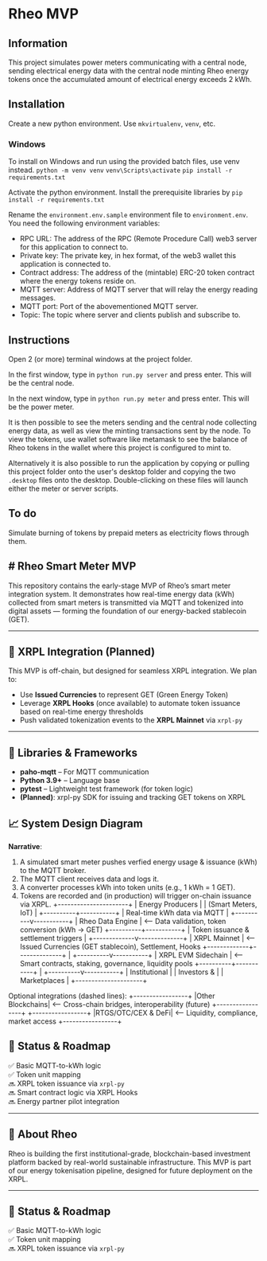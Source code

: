 # Rheo MVP

## Information
This project simulates power meters communicating with a central node, sending electrical energy data with the central node minting Rheo energy tokens once the accumulated amount of electrical energy exceeds 2 kWh. 

## Installation
Create a new python environment. Use `mkvirtualenv`, `venv`, etc.

### Windows
To install on Windows and run using the provided batch files, use venv instead.
`python -m venv venv`
`venv\Scripts\activate`
`pip install -r requirements.txt`

Activate the python environment. Install the prerequisite libraries by `pip install -r requirements.txt`

Rename the `environment.env.sample` environment file to `environment.env`. You need the following environment variables:
- RPC URL: The address of the RPC (Remote Procedure Call) web3 server for this application to connect to.
- Private key: The private key, in hex format, of the web3 wallet this application is connected to.
- Contract address: The address of the (mintable) ERC-20 token contract where the energy tokens reside on.
- MQTT server: Address of MQTT server that will relay the energy reading messages.
- MQTT port: Port of the abovementioned MQTT server.
- Topic: The topic where server and clients publish and subscribe to.

## Instructions
Open 2 (or more) terminal windows at the project folder.

In the first window, type in `python run.py server` and press enter. This will be the central node.

In the next window, type in `python run.py meter` and press enter. This will be the power meter.

It is then possible to see the meters sending and the central node collecting energy data, as well as view the minting transactions sent by the node.
To view the tokens, use wallet software like metamask to see the balance of Rheo tokens in the wallet where this project is configured to mint to. 

Alternatively it is also possible to run the application by copying or pulling this project folder onto the user's desktop folder and copying the two `.desktop` files onto the desktop. Double-clicking on these files will launch either the meter or server scripts.

## To do
Simulate burning of tokens by prepaid meters as electricity flows through them.

## # Rheo Smart Meter MVP

This repository contains the early-stage MVP of Rheo’s smart meter integration system. It demonstrates how real-time energy data (kWh) collected from smart meters is transmitted via MQTT and tokenized into digital assets — forming the foundation of our energy-backed stablecoin (GET).

---

## 🔗 XRPL Integration (Planned)

This MVP is off-chain, but designed for seamless XRPL integration. We plan to:

- Use **Issued Currencies** to represent GET (Green Energy Token)
- Leverage **XRPL Hooks** (once available) to automate token issuance based on real-time energy thresholds
- Push validated tokenization events to the **XRPL Mainnet** via `xrpl-py`
  
---

## 🔧 Libraries & Frameworks

- **paho-mqtt** – For MQTT communication
- **Python 3.9+** – Language base
- **pytest** – Lightweight test framework (for token logic)
- **(Planned)**: xrpl-py SDK for issuing and tracking GET tokens on XRPL
  
## 📈 System Design Diagram

**Narrative**:  
1. A simulated smart meter pushes verfied energy usage & issuance (kWh) to the MQTT broker.  
2. The MQTT client receives data and logs it.  
3. A converter processes kWh into token units (e.g., 1 kWh = 1 GET).  
4. Tokens are recorded and (in production) will trigger on-chain issuance via XRPL.
          +----------------------+
          |   Energy Producers   |
          |  (Smart Meters, IoT) |
          +----------+-----------+
                     |
          Real-time kWh data via MQTT
                     |
          +----------v-----------+
          |   Rheo Data Engine   |  <-- Data validation, token conversion (kWh → GET)
          +----------+-----------+
                     |
          Token issuance & settlement triggers
                     |
       +-------------v--------------+
       |      XRPL Mainnet          |  <-- Issued Currencies (GET stablecoin), Settlement, Hooks
       +-------------+--------------+
                     |
          +----------v-----------+
          |   XRPL EVM Sidechain |  <-- Smart contracts, staking, governance, liquidity pools
          +----------+-----------+
                     |
          +----------v-----------+
          |    Institutional     |
          |     Investors &      |
          |     Marketplaces     |
          +---------------------+

Optional integrations (dashed lines):
          +-----------------+
          |Other Blockchains| <-- Cross-chain bridges, interoperability (future)
          +-----------------+
          +-----------------+
         |RTGS/OTC/CEX & DeFi| <-- Liquidity, compliance, market access
          +-----------------+

## 🚧 Status & Roadmap

✅ Basic MQTT-to-kWh logic  
✅ Token unit mapping  
🔜 XRPL token issuance via `xrpl-py`  
🔜 Smart contract logic via XRPL Hooks  
🔜 Energy partner pilot integration  

---

## 🧠 About Rheo

Rheo is building the first institutional-grade, blockchain-based investment platform backed by real-world sustainable infrastructure. This MVP is part of our energy tokenisation pipeline, designed for future deployment on the XRPL.

---

## 🚧 Status & Roadmap

✅ Basic MQTT-to-kWh logic  
✅ Token unit mapping  
🔜 XRPL token issuance via `xrpl-py`  
